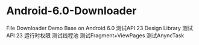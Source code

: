 # Android-6.0-Downloader
File Downloader Demo Base on Android 6.0
测试API 23 Design Library
测试API 23 运行时权限
测试线程池
测试Fragment+ViewPages
测试AnyncTask



